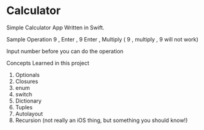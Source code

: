 # Calculator
Simple Calculator App Written in Swift.

Sample Operation
9 , Enter , 9 Enter , Multiply ( 9 , multiply , 9 will not work) 

Input number before you can do the operation 

Concepts Learned in this project
1. Optionals
2. Closures
3. enum
4. switch
5. Dictionary
6. Tuples
7. Autolayout
8. Recursion (not really an iOS thing, but something you should know!)
